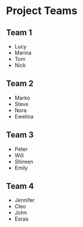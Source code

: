# Project Teams

## Team 1

* Lucy
* Marina
* Tom
* Nick

## Team 2

* Marko
* Steve
* Nora
* Ewelina

## Team 3

* Peter
* Will
* Shireen
* Emily

## Team 4

* Jennifer
* Cleo
* John
* Esraa